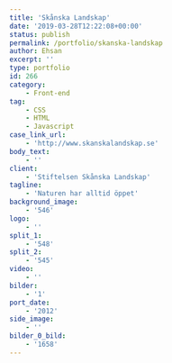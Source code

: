 ```yaml
---
title: 'Skånska Landskap'
date: '2019-03-28T12:22:08+00:00'
status: publish
permalink: /portfolio/skanska-landskap
author: Ehsan
excerpt: ''
type: portfolio
id: 266
category:
    - Front-end
tag:
    - CSS
    - HTML
    - Javascript
case_link_url:
    - 'http://www.skanskalandskap.se'
body_text:
    - ''
client:
    - 'Stiftelsen Skånska Landskap'
tagline:
    - 'Naturen har alltid öppet'
background_image:
    - '546'
logo:
    - ''
split_1:
    - '548'
split_2:
    - '545'
video:
    - ''
bilder:
    - '1'
port_date:
    - '2012'
side_image:
    - ''
bilder_0_bild:
    - '1658'
---
```

<!DOCTYPE html PUBLIC "-//W3C//DTD HTML 4.0 Transitional//EN" "http://www.w3.org/TR/REC-html40/loose.dtd">
<?xml encoding="UTF-8">
